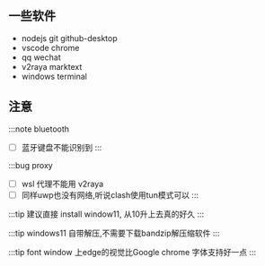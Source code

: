 ## 一些软件

* nodejs  git github-desktop
* vscode chrome
* qq wechat 
* v2raya marktext  
* windows terminal

## 注意

:::note bluetooth
- [ ] 蓝牙键盘不能识别到
:::

:::bug proxy
- [ ] wsl 代理不能用 v2raya
- [ ] 同样uwp也没有网络,听说clash使用tun模式可以
:::

:::tip
建议直接 install window11, 从10升上去真的好久
:::

:::tip
windows11 自带解压,不需要下载bandzip解压缩软件
:::

:::tip font
window 上edge的视觉比Google chrome 字体支持好一点
:::